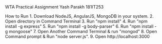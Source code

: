 WTA Practical Assignment
Yash Parakh
181IT253

How to Run
    1. Download NodeJS, AngularJS, MongoDB in your system.
    2. Open directory in Command Terminal
    3. Run "npm install"
    4. Run "npm install -g express"
    5. Run "npm install -g body-parser"
    6. Run "npm install -g mongoose"
    7. Open Another Command Terminal & run "mongod"
    8. Open Command prompt & Run "node server.js".
    9. Open http://localhost:3000
